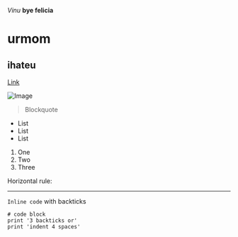*Vinu* 
**bye felicia**
# urmom
## ihateu
[Link](https://ucsd-cse15l-s23.github.io/week/week1/)

![Image](https://ucsd-cse15l-s23.github.io/images/cse15l-lab-reports-example.png)
> Blockquote

* List
* List
* List

1. One
2. Two
3. Three

Horizontal rule:

---

`Inline code` with backticks

```
# code block
print '3 backticks or'
print 'indent 4 spaces'
```
